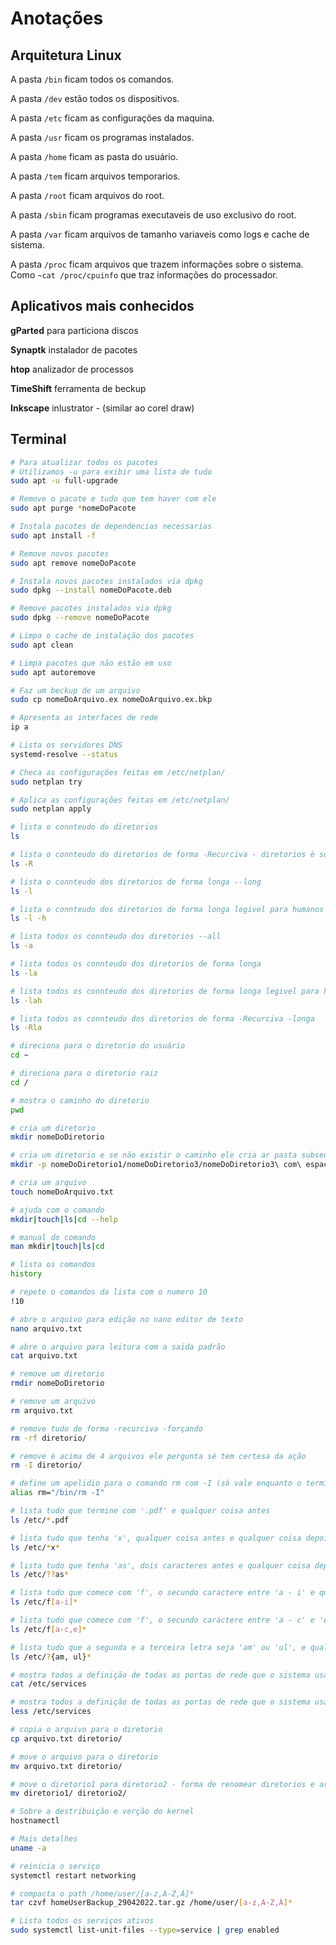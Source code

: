 # Anotações

## Arquitetura Linux

A pasta `/bin` ficam todos os comandos.

A pasta `/dev` estão todos os dispositivos.

A pasta `/etc` ficam as configurações da maquina.

A pasta `/usr` ficam os programas instalados.

A pasta `/home` ficam as pasta do usuário.

A pasta `/tem` ficam arquivos temporarios.

A pasta `/root` ficam arquivos do root.

A pasta `/sbin` ficam programas executaveis de uso exclusivo do root.

A pasta `/var` ficam arquivos de tamanho variaveis como logs e cache de sistema.

A pasta `/proc` ficam arquivos que trazem informações sobre o sistema. Como `~cat /proc/cpuinfo` que traz informações do processador.

## Aplicativos mais conhecidos

__gParted__ para particiona discos

__Synaptk__ instalador de pacotes

__htop__ analizador de processos

__TimeShift__ ferramenta de beckup

__Inkscape__ inlustrator - (similar ao corel draw)

## Terminal

```bash
# Para atualizar todos os pacotes
# Utilizamos -u para exibir uma lista de tudo
sudo apt -u full-upgrade
```

```bash
# Remove o pacote e tudo que tem haver com ele
sudo apt purge *nomeDoPacote
```

```bash
# Instala pacotes de dependencias necessarias
sudo apt install -f
```

```bash
# Remove novos pacotes
sudo apt remove nomeDoPacote
```

```bash
# Instala novos pacotes instalados via dpkg
sudo dpkg --install nomeDoPacote.deb
```

```bash
# Remove pacotes instalados via dpkg
sudo dpkg --remove nomeDoPacote
```

```bash
# Limpa o cache de instalação dos pacotes
sudo apt clean
```

```bash
# Limpa pacotes que não estão em uso
sudo apt autoremove

```

```bash
# Faz um beckup de um arquivo
sudo cp nomeDoArquivo.ex nomeDoArquivo.ex.bkp
```

```bash
# Apresenta as interfaces de rede
ip a
```

```bash
# Lista os servidores DNS
systemd-resolve --status
```

```bash
# Checa as configurações feitas em /etc/netplan/
sudo netplan try
```

```bash
# Aplica as configurações feitas em /etc/netplan/
sudo netplan apply
```

```bash
# lista o connteudo do diretorios
ls
```

```bash
# lista o connteudo do diretorios de forma -Recurciva - diretorios è sub-diretorios
ls -R
```

```bash
# lista o connteudo dos diretorios de forma longa --long
ls -l
```

```bash
# lista o connteudo dos diretorios de forma longa legivel para humanos
ls -l -h
```

```bash
# lista todos os connteudo dos diretorios --all
ls -a
```

```bash
# lista todos os connteudo dos diretorios de forma longa
ls -la
```

```bash
# lista todos os connteudo dos diretorios de forma longa legivel para humanos
ls -lah
```

```bash
# lista todos os connteudo dos diretorios de forma -Recurciva -longa
ls -Rla
```

```bash
# direciona para o diretorio do usuário
cd ~
```

```bash
# direciona para o diretorio raiz
cd /
```

```bash
# mostra o caminho do diretorio
pwd
```

```bash
# cria um diretorio
mkdir nomeDoDiretorio
```

```bash
# cria um diretorio e se não existir o caminho ele cria ar pasta subsequentes
mkdir -p nomeDoDiretorio1/nomeDoDiretorio3/nomeDoDiretorio3\ com\ espaço/
```

```bash
# cria um arquivo
touch nomeDoArquivo.txt
```

```bash
# ajuda com o comando
mkdir|touch|ls|cd --help
```

```bash
# manual do comando
man mkdir|touch|ls|cd
```

```bash
# lista os comandos
history
```

```bash
# repete o comandos da lista com o numero 10
!10
```

```bash
# abre o arquivo para edição no nano editor de texto
nano arquivo.txt
```

```bash
# abre o arquivo para leitura com a saida padrão
cat arquivo.txt
```

```bash
# remove um diretorio
rmdir nomeDoDiretorio
```

```bash
# remove um arquivo
rm arquivo.txt
```

```bash
# remove tudo de forma -recurciva -forçando
rm -rf diretorio/
```

```bash
# remove è acima de 4 arquivos ele pergunta sé tem certesa da ação
rm -I diretorio/
```

```bash
# define um apelidio para o comando rm com -I (só vale enquanto o terminal estiver abertos)
alias rm="/bin/rm -I"
```

```bash
# lista tudo que termine com '.pdf' e qualquer coisa antes
ls /etc/*.pdf
```

```bash
# lista tudo que tenha 'x', qualquer coisa antes e qualquer coisa depois
ls /etc/*x*
```

```bash
# lista tudo que tenha 'as', dois caracteres antes e qualquer coisa depois
ls /etc/??as*
```

```bash
# lista tudo que comece com 'f', o secundo caractere entre 'a - i' e qualque coisa depois
ls /etc/f[a-i]*
```

```bash
# lista tudo que comece com 'f', o secundo caractere entre 'a - c' e 'e', e qualque coisa depois
ls /etc/f[a-c,e]*
```

```bash
# lista tudo que a segunda e a terceira letra seja 'am' ou 'ul', e qualque coisa depois
ls /etc/?{am, ul}*
```

```bash
# mostra todos a definição de todas as portas de rede que o sistema usa
cat /etc/services
```

```bash
# mostra todos a definição de todas as portas de rede que o sistema usa - modo paginaçãp
less /etc/services
```

```bash
# copia o arquivo para o diretorio
cp arquivo.txt diretorio/
```

```bash
# move o arquivo para o diretorio
mv arquivo.txt diretorio/
```

```bash
# move o diretorio1 para diretorio2 - forma de renomear diretorios e arquivos
mv diretorio1/ diretorio2/
```

```bash
# Sobre a destribuição e verção do kernel
hostnamectl
```

```bash
# Mais detalhes
uname -a
```

```bash
# reinicia o serviço
systemctl restart networking
```

```bash
# compacta o path /home/user/[a-z,A-Z,Á]*
tar czvf homeUserBackup_29042022.tar.gz /home/user/[a-z,A-Z,Á]*
```

```bash
# Lista todos os serviços ativos
sudo systemctl list-unit-files --type=service | grep enabled
```
